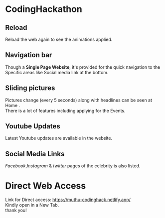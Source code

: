 # CodingHackathon
## Reload
Reload the web again to see the animations applied.<br/>
## Navigation bar
Though a **Single Page Website**, it's provided for the quick navigation to the Specific areas like Social media link  at the bottom.<br/>
## Sliding pictures
Pictures change (every 5 seconds)  along with headlines can be seen at Home .<br/>
There is a lot of features including applying for the Events.<br/>
## Youtube Updates
Latest Youtube updates are available in the website.<br/>
## Social Media Links
*Facebook*,*Instagram* & *twitter* pages of the celebrity is also listed.
# Direct Web Access
Link for Direct access: https://muthu-codinghack.netlify.app/ <br/>
Kindly open in a New Tab.<br/>
thank you!
